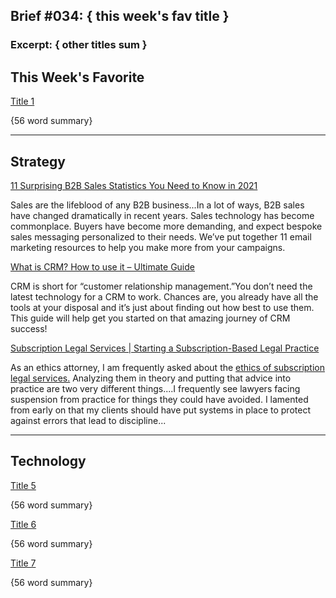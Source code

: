 
## Brief #034: { this week's fav title }

### Excerpt: { other titles sum }

## This Week's Favorite

[Title 1]() 

{56 word summary}

----

## Strategy

[11 Surprising B2B Sales Statistics You Need to Know in 2021](https://sleeknote.com/blog/b2b-sales-statistics)

Sales are the lifeblood of any B2B business...In a lot of ways, B2B sales have changed dramatically in recent years. Sales technology has become commonplace. Buyers have become more demanding, and expect bespoke sales messaging personalized to their needs. We’ve put together 11 email marketing resources to help you make more from your campaigns.

[What is CRM? How to use it – Ultimate Guide](https://www.influencive.com/what-is-crm-how-to-use-it-ultimate-guide/)

CRM is short for “customer relationship management.”You don’t need the latest technology for a CRM to work. Chances are, you already have all the tools at your disposal and it’s just about finding out how best to use them. This guide will help get you started on that amazing journey of CRM success!

[Subscription Legal Services | Starting a Subscription-Based Legal Practice](https://www.attorneyatwork.com/setting-up-subscription-legal-services/)

As an ethics attorney, I am frequently asked about the [ethics of subscription legal services.](https://www.attorneyatwork.com/ethics-of-subscription-legal-practices/) Analyzing them in theory and putting that advice into practice are two very different things....I frequently see lawyers facing suspension from practice for things they could have avoided. I lamented from early on that my clients should have put systems in place to protect against errors that lead to discipline...


----

## Technology

[Title 5]()

{56 word summary}


[Title 6]()

{56 word summary}


[Title 7]()

{56 word summary}



